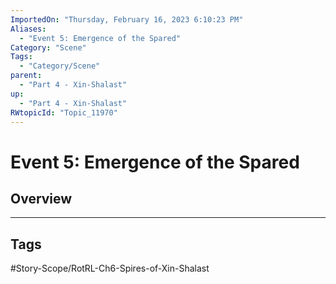 ```yaml
---
ImportedOn: "Thursday, February 16, 2023 6:10:23 PM"
Aliases:
  - "Event 5: Emergence of the Spared"
Category: "Scene"
Tags:
  - "Category/Scene"
parent:
  - "Part 4 - Xin-Shalast"
up:
  - "Part 4 - Xin-Shalast"
RWtopicId: "Topic_11970"
---
```

# Event 5: Emergence of the Spared
## Overview

---
## Tags
#Story-Scope/RotRL-Ch6-Spires-of-Xin-Shalast

